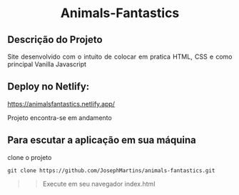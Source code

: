 <h1 align="center">Animals-Fantastics</h1>

## Descrição do Projeto

<p align="justify">Site desenvolvido com o intuito de colocar em pratica HTML, CSS e como principal Vanilla Javascript</p>

## Deploy no Netlify:
https://animalsfantastics.netlify.app/

Projeto encontra-se em andamento 

## Para escutar a aplicação em sua máquina

clone o projeto

``` 
git clone https://github.com/JosephMartins/animals-fantastics.git
```
>> Execute em seu navegador index.html 
